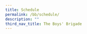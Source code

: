 ```yaml
---
title: Schedule
permalink: /bb/schedule/
description: ""
third_nav_title: The Boys' Brigade
---
```


